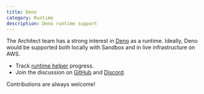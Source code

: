 ```yaml
---
title: Deno
category: Runtime
description: Deno runtime support
---
```


The Architect team has a strong interest in [Deno](https://deno.land/) as a runtime. Ideally, Deno would be supported both locally with Sandbox and in live infrastructure on AWS.

* Track [runtime helper](https://github.com/architect/functions-deno) progress.
* Join the discussion on [GitHub](https://github.com/architect/architect/discussions) and [Discord](https://discord.gg/y5A2eTsCRX).

Contributions are always welcome!
